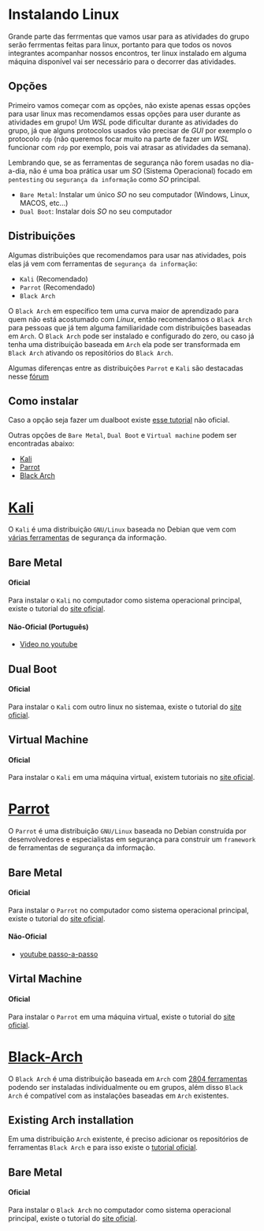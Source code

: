 # Instalando Linux

Grande parte das ferrmentas que vamos usar para as atividades do grupo serão ferrmentas feitas para linux, portanto para que todos os novos integrantes acompanhar nossos encontros, ter linux instalado em alguma máquina disponível vai ser necessário para o decorrer das atividades.

## Opções

Primeiro vamos começar com as opções, não existe apenas essas opções para usar linux mas recomendamos essas opções para user durante as atividades em grupo! Um *WSL* pode dificultar durante as atividades do grupo, já que alguns protocolos usados vão precisar de *GUI* por exemplo o protocolo `rdp` (não queremos focar muito na parte de fazer um *WSL* funcionar com `rdp` por exemplo, pois vai atrasar as atividades da semana).

Lembrando que, se as ferramentas de segurança não forem usadas no dia-a-dia, não é uma boa prática usar um *SO* (Sistema Operacional) focado em `pentesting` ou `segurança da informação` como *SO* principal.

- `Bare Metal`: Instalar um único *SO* no seu computador (Windows, Linux, MACOS, etc...)
- `Dual Boot`: Instalar dois *SO* no seu computador

## Distribuições

Algumas distribuições que recomendamos para usar nas atividades, pois elas já vem com ferramentas de `segurança da informação`:

- `Kali` (Recomendado)
- `Parrot` (Recomendado)
- `Black Arch`

O `Black Arch` em específico tem uma curva maior de aprendizado para quem não está acostumado com *Linux*, então recomendamos o `Black Arch` para pessoas que já tem alguma familiaridade com distribuições baseadas em `Arch`. O `Black Arch` pode ser instalado e configurado do zero, ou caso já tenha uma distribuição baseada em `Arch` ela pode ser transformada em `Black Arch` ativando os repositórios do `Black Arch`.

Algumas diferenças entre as distribuições `Parrot` e `Kali` são destacadas nesse [fórum](https://plus.diolinux.com.br/t/kali-linux-vs-parrot-os/5100)

## Como instalar

Caso a opção seja fazer um dualboot existe [esse tutorial](https://www.youtube.com/watch?v=6D6L9Wml1oY) não oficial.

Outras opções de `Bare Metal`, `Dual Boot` e `Virtual machine` podem ser encontradas abaixo:

- [Kali](#Kali)
- [Parrot](#Parrot)
- [Black Arch](#Black-Arch)


# [Kali](https://www.kali.org/)

O `Kali` é uma distribuição `GNU/Linux` baseada no Debian que vem com [várias ferramentas](https://www.kali.org/tools/) de segurança da informação.

## Bare Metal

#### Oficial

Para instalar o `Kali` no computador como sistema operacional principal, existe o tutorial do [site oficial](https://www.kali.org/docs/installation/hard-disk-install/).

#### Não-Oficial (Português)
- [Video no youtube](https://www.youtube.com/watch?v=EQqjFIZZQt4)

## Dual Boot

#### Oficial

Para instalar o `Kali` com outro linux no sistemaa, existe o tutorial do [site oficial](https://www.kali.org/docs/installation/dual-boot-kali-with-linux/).

## Virtual Machine

#### Oficial

Para instalar o `Kali` em uma máquina virtual, existem tutoriais no [site oficial](https://www.kali.org/docs/virtualization/).

# [Parrot](https://www.parrotsec.org/)

O `Parrot` é uma distribuição `GNU/Linux` baseada no Debian construída por desenvolvedores e especialistas em segurança para construir um `framework` de ferramentas de segurança da informação.

## Bare Metal

#### Oficial

Para instalar o `Parrot` no computador como sistema operacional principal, existe o tutorial do [site oficial](https://www.parrotsec.org/docs/installation.html).

#### Não-Oficial

- [youtube passo-a-passo](https://www.youtube.com/watch?v=xTuRuIFNrBQ)

## Virtal Machine

#### Oficial

Para instalar o `Parrot` em uma máquina virtual, existe o tutorial do [site oficial](https://www.parrotsec.org/docs/installation.html).

# [Black-Arch](https://www.blackarch.org/)

O `Black Arch` é uma distribuição baseada em `Arch` com [2804 ferramentas](https://www.blackarch.org/tools.html) podendo ser instaladas individualmente ou em grupos, além disso `Black Arch` é compatível com as instalações baseadas em `Arch` existentes.

## Existing Arch installation

Em uma distribuição `Arch` existente, é preciso adicionar os repositórios de ferramentas `Black Arch` e para isso existe o [tutorial oficial](https://www.blackarch.org/downloads.html#install-repo).

## Bare Metal

#### Oficial

Para instalar o `Black Arch` no computador como sistema operacional principal, existe o tutorial do [site oficial](https://www.blackarch.org/blackarch-install.html).
